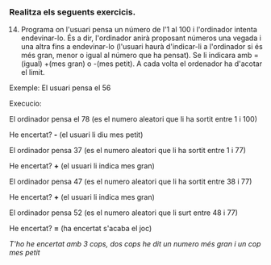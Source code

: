 ### Realitza els seguents exercicis.

14.	Programa on l'usuari pensa un número de l'1 al 100 i l'ordinador intenta endevinar-lo.
    És a dir, l'ordinador anirà proposant números una vegada i una altra fins a endevinar-lo
    (l'usuari haurà d'indicar-li a l'ordinador si és més gran, menor o igual al número que ha pensat). Se li indicara amb =(igual) +(mes gran) o -(mes petit).
    A cada volta el ordenador ha d'acotar el limit.

   Exemple:
   El usuari pensa el 56
   
   Execucio:
   
   El ordinador pensa el 78 (es el numero aleatori que li ha sortit entre 1 i 100)
   
   He encertat? **-** (el usuari li diu mes petit)
   
   El ordinador pensa 37 (es el numero aleatori que li ha sortit entre 1 i 77)
   
   He encertat? **+** (el usuari li indica mes gran)
   
   El ordinador pensa 47 (es el numero aleatori que li ha sortit entre 38 i 77)
   
   He encertat? **+** (el usuari li indica mes gran)
   
   El ordinador pensa 52 (es el numero aleatori que li surt entre 48 i 77) 
   
   He encertat? **=** (ha encertat s'acaba el joc)
   
   *T'ho he encertat amb 3 cops, dos cops he dit un numero més gran i un cop mes petit*
